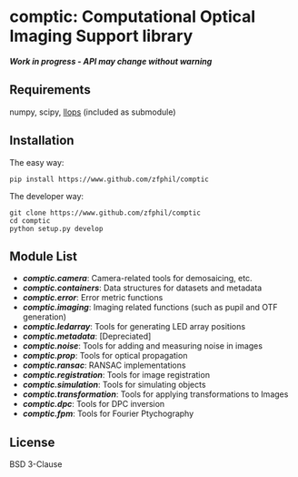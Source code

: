 # comptic: Computational Optical Imaging Support library
***Work in progress - API may change without warning***

## Requirements
numpy, scipy, [llops](http://www.github.com/zfphil/llops) (included as submodule)

## Installation
The easy way:
```shell
pip install https://www.github.com/zfphil/comptic
```

The developer way:
```shell
git clone https://www.github.com/zfphil/comptic
cd comptic
python setup.py develop
```

## Module List
- ***comptic.camera***: Camera-related tools for demosaicing, etc.
- ***comptic.containers***: Data structures for datasets and metadata
- ***comptic.error***: Error metric functions
- ***comptic.imaging***: Imaging related functions (such as pupil and OTF generation)
- ***comptic.ledarray***: Tools for generating LED array positions
- ***comptic.metadata***: [Depreciated]
- ***comptic.noise***: Tools for adding and measuring noise in images
- ***comptic.prop***: Tools for optical propagation
- ***comptic.ransac***: RANSAC implementations
- ***comptic.registration***: Tools for image registration
- ***comptic.simulation***: Tools for simulating objects
- ***comptic.transformation***: Tools for applying transformations to Images
- ***comptic.dpc***: Tools for DPC inversion
- ***comptic.fpm***: Tools for Fourier Ptychography

## License
BSD 3-Clause
